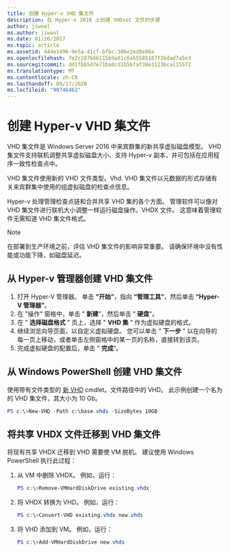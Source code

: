 ```yaml
---
title: 创建 Hyper-v VHD 集文件
description: 在 Hyper-v 2016 上创建 VHDset 文件的步骤
author: jiwool
ms.author: jiwool
ms.date: 01/26/2017
ms.topic: article
ms.assetid: 444e1496-9e5a-41cf-bfbc-306e2ed8e00a
ms.openlocfilehash: 7e2c287666115b9a81c6ab5585187f26dad7a5e3
ms.sourcegitcommit: dd1fbb5d7e71ba8cd1b5bfaf38e3123bca115572
ms.translationtype: MT
ms.contentlocale: zh-CN
ms.lasthandoff: 09/17/2020
ms.locfileid: "90746462"
---
```

# <a name="create-hyper-v-vhd-set-files"></a>创建 Hyper-v VHD 集文件
VHD 集文件是 Windows Server 2016 中来宾群集的新共享虚拟磁盘模型。 VHD 集文件支持联机调整共享虚拟磁盘大小、支持 Hyper-v 副本，并可包括在应用程序一致性检查点中。

VHD 集文件使用新的 VHD 文件类型。Vhd. VHD 集文件以元数据的形式存储有关来宾群集中使用的组虚拟磁盘的检查点信息。

Hyper-v 处理管理检查点链和合并共享 VHD 集的各个方面。 管理软件可以像对 VHD 集文件进行联机大小调整一样运行磁盘操作。VHDX 文件。 这意味着管理软件无需知道 VHD 集文件格式。

> [!NOTE]
> 在部署到生产环境之前，评估 VHD 集文件的影响非常重要。 请确保环境中没有性能或功能下降，如磁盘延迟。

## <a name="create-a-vhd-set-file-from-hyper-v-manager"></a>从 Hyper-v 管理器创建 VHD 集文件

1.  打开 Hyper-V 管理器。 单击 **“开始”**，指向 **“管理工具”**，然后单击 **“Hyper-V 管理器”**。
2.  在 "操作" 窗格中，单击 " **新建**"，然后单击 " **硬盘**"。
3.  在 " **选择磁盘格式** " 页上，选择 " **VHD 集** " 作为虚拟硬盘的格式。
4.  继续浏览向导页面，以自定义虚拟硬盘。 您可以单击 " **下一步** " 以在向导的每一页上移动，或者单击左侧窗格中的某一页的名称，直接转到该页。
5.  完成虚拟硬盘的配置后，单击 " **完成**"。

## <a name="create-a-vhd-set-file-from-windows-powershell"></a>从 Windows PowerShell 创建 VHD 集文件

使用带有文件类型的 [新 VHD](/powershell/module/hyper-v/new-vhd?view=win10-ps) cmdlet。文件路径中的 VHD。 此示例创建一个名为的 VHD 集文件，其大小为 10 Gb。

``` PowerShell
PS c:\>New-VHD -Path c:\base.vhds -SizeBytes 10GB
```

## <a name="migrate-a-shared-vhdx-file-to-a-vhd-set-file"></a>将共享 VHDX 文件迁移到 VHD 集文件

将现有共享 VHDX 迁移到 VHD 需要使 VM 脱机。 建议使用 Windows PowerShell 执行此过程：

1. 从 VM 中删除 VHDX。 例如，运行：
   ``` PowerShell
   PS c:\>Remove-VMHardDiskDrive existing.vhdx
   ```

2. 将 VHDX 转换为 VHD。 例如，运行：
   ``` PowerShell
   PS c:\>Convert-VHD existing.vhdx new.vhds
   ```

3. 将 VHD 添加到 VM。 例如，运行：
   ``` PowerShell
   PS c:\>Add-VMHardDiskDrive new.vhds
   ```